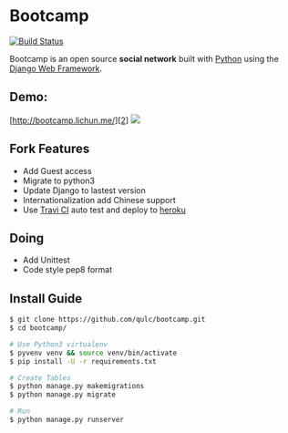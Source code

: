 # Bootcamp

[![Build Status](https://travis-ci.org/qulc/bootcamp.svg?branch=master)](https://travis-ci.org/qulc/bootcamp)

Bootcamp is an open source **social network** built with [Python][0] using the [Django Web Framework][1].

## Demo: 
[http://bootcamp.lichun.me/][2]
![](http://i.imgur.com/pGS1kRd.png)

## Fork Features
* Add Guest access
* Migrate to python3
* Update Django to lastest version
* Internationalization add Chinese support
* Use [Travi CI][3] auto test and deploy to [heroku][4]

## Doing
* Add Unittest
* Code style pep8 format

## Install Guide
```bash
$ git clone https://github.com/qulc/bootcamp.git
$ cd bootcamp/

# Use Python3 virtualenv
$ pyvenv venv && source venv/bin/activate 
$ pip install -U -r requirements.txt

# Create Tables
$ python manage.py makemigrations
$ python manage.py migrate

# Run
$ python manage.py runserver
```

[0]: https://www.python.org/
[1]: https://www.djangoproject.com/
[2]: http://bootcamp.lichun.me/
[3]: https://travis-ci.org/
[4]: https://www.heroku.com
